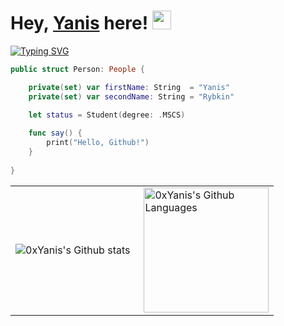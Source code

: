 <h1 align="leading">Hey, <a href="https://www.linkedin.com/in/0xyanis/">Yanis</a> here! <img src="https://media.giphy.com/media/hvRJCLFzcasrR4ia7z/giphy.gif" width="30px"/></h1>

<p align="leading"> 
<a href="https://github.com/0xYanis"><img src="https://readme-typing-svg.herokuapp.com?font=Fira+Code&size=24&pause=2000&color=229BC1&background=FFFFFF00&width=220&height=60&lines=iOS+Developer" alt="Typing SVG" /></a>  
</p>


```Swift
public struct Person: People {

    private(set) var firstName: String  = "Yanis"
    private(set) var secondName: String = "Rybkin"
    
    let status = Student(degree: .MSCS) 

    func say() {
        print("Hello, Github!")
    }
    
}
```

  <table>
  <tr>
    <td>
      <img align="left" src="http://github-readme-streak-stats.herokuapp.com?user=0xYanis&theme=tokyonight&hide_border=true&date_format=j%20M%5B%20Y%5D" alt="0xYanis's Github stats" />
    </td>
    <td>
      <img height="200px" align="right" alt="0xYanis's Github Languages" src="https://github-readme-stats-sigma-five.vercel.app/api/top-langs/?username=0xYanis&theme=tokyonight&hide_border=true&anuraghazra&layout=compact" />
    </td>
  </tr>
</table>

